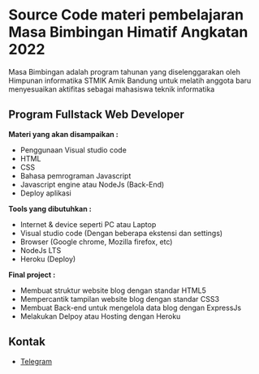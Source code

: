 # Source Code materi pembelajaran Masa Bimbingan Himatif Angkatan 2022
<p>Masa Bimbingan adalah program tahunan yang diselenggarakan oleh Himpunan informatika STMIK Amik Bandung untuk melatih anggota baru menyesuaikan aktifitas sebagai mahasiswa teknik informatika</p>

## Program Fullstack Web Developer
**Materi yang akan disampaikan :**
* Penggunaan Visual studio code
* HTML
* CSS
* Bahasa pemrograman Javascript
* Javascript engine atau NodeJs (Back-End)
* Deploy aplikasi

**Tools yang dibutuhkan :**
* Internet & device seperti PC atau Laptop
* Visual studio code (Dengan beberapa ekstensi dan settings)
* Browser (Google chrome, Mozilla firefox, etc)
* NodeJs LTS
* Heroku (Deploy)

**Final project :**
* Membuat struktur website blog dengan standar HTML5
* Mempercantik tampilan website blog dengan standar CSS3
* Membuat Back-end untuk mengelola data blog dengan ExpressJs
* Melakukan Delpoy atau Hosting dengan Heroku

## Kontak
* <a href="https://t.me/rahman_nhidayat">Telegram</a>
